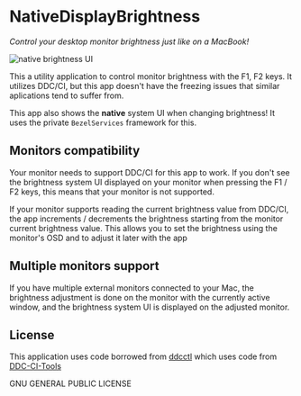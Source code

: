 # NativeDisplayBrightness

*Control your desktop monitor brightness just like on a MacBook!*

![native brightness UI](https://raw.githubusercontent.com/Bensge/NativeDisplayBrightness/master/nativeUI.png)

This a utility application to control monitor brightness with the F1, F2 keys. It utilizes DDC/CI, but this app doesn't have the freezing issues that similar aplications tend to suffer from.

This app also shows the **native** system UI when changing brightness! It uses the private `BezelServices` framework for this.

## Monitors compatibility

Your monitor needs to support DDC/CI for this app to work. If you don't see the brightness system UI displayed on your monitor when pressing the F1 / F2 keys, this means that your monitor is not supported.

If your monitor supports reading the current brightness value from  DDC/CI, the app increments / decrements the brightness starting from the monitor current brightness value. This allows you to set the brightness using the monitor's OSD and to adjust it later with the app

## Multiple monitors support

If you have multiple external monitors connected to your Mac, the brightness adjustment is done on the monitor with the currently active window, and the brightness system UI is displayed on the adjusted monitor.

## License

This application uses code borrowed from [ddcctl](https://github.com/kfix/ddcctl) which uses code from [DDC-CI-Tools](https://github.com/jontaylor/DDC-CI-Tools-for-OS-X)

GNU GENERAL PUBLIC LICENSE

